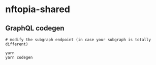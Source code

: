 # nftopia-shared

## GraphQL codegen
```
# modify the subgraph endpoint (in case your subgraph is totally different)

yarn
yarn codegen
```
